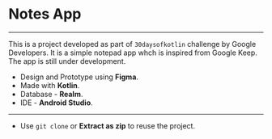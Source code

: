 # Notes App
---
This is a project developed as part of `30daysofkotlin` challenge by Google Developers. It is a simple notepad app whch is inspired from Google Keep. The app is still under development. 
- Design and Prototype using **Figma**.
- Made with **Kotlin**.
- Database - **Realm**.
- IDE - **Android Studio**.

---

-  Use `git clone`  or **Extract as zip** to reuse the project.


